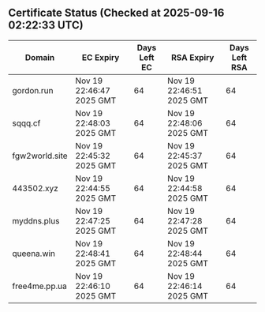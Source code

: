 ## Certificate Status (Checked at 2025-09-16 02:22:33 UTC)
| Domain | EC Expiry | Days Left EC | RSA Expiry | Days Left RSA |
|--------|-----------|-------------|------------|--------------|
| gordon.run | Nov 19 22:46:47 2025 GMT | 64 | Nov 19 22:46:51 2025 GMT | 64 |
| sqqq.cf | Nov 19 22:48:03 2025 GMT | 64 | Nov 19 22:48:06 2025 GMT | 64 |
| fgw2world.site | Nov 19 22:45:32 2025 GMT | 64 | Nov 19 22:45:37 2025 GMT | 64 |
| 443502.xyz | Nov 19 22:44:55 2025 GMT | 64 | Nov 19 22:44:58 2025 GMT | 64 |
| myddns.plus | Nov 19 22:47:25 2025 GMT | 64 | Nov 19 22:47:28 2025 GMT | 64 |
| queena.win | Nov 19 22:48:41 2025 GMT | 64 | Nov 19 22:48:44 2025 GMT | 64 |
| free4me.pp.ua | Nov 19 22:46:10 2025 GMT | 64 | Nov 19 22:46:14 2025 GMT | 64 |
